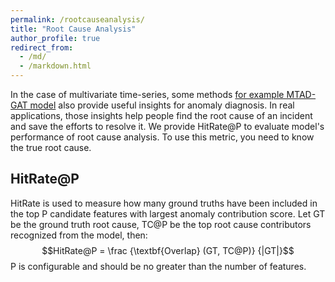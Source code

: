 ```yaml
---
permalink: /rootcauseanalysis/
title: "Root Cause Analysis"
author_profile: true
redirect_from: 
  - /md/
  - /markdown.html
---
```


In the case of multivariate time-series, some methods [for example MTAD-GAT model](https://ieeexplore.ieee.org/document/9338317?denied=) also provide useful insights for anomaly diagnosis. In
real applications, those insights help people find the root cause of an incident and save the efforts to resolve it. We provide HitRate@P to evaluate model's performance of root cause analysis. To use this 
metric, you need to know the true root cause.

## HitRate@P
HitRate is used to measure how many ground truths have been included in the top P candidate features with largest anomaly contribution score. Let GT be the ground truth root cause, TC@P be the top root cause contributors recognized from the model, then:
$$HitRate@P = \frac {\textbf{Overlap} (GT, TC@P)} {|GT|}$$
P is configurable and should be no greater than the number of features.





